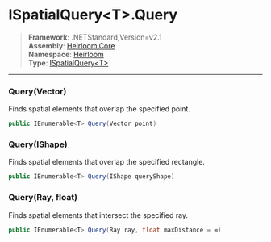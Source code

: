 # ISpatialQuery\<T>.Query

> **Framework**: .NETStandard,Version=v2.1  
> **Assembly**: [Heirloom.Core][0]  
> **Namespace**: [Heirloom][0]  
> **Type**: [ISpatialQuery\<T>][1]

--------------------------------------------------------------------------------

### Query(Vector)

Finds spatial elements that overlap the specified point.

```cs
public IEnumerable<T> Query(Vector point)
```

### Query(IShape)

Finds spatial elements that overlap the specified rectangle.

```cs
public IEnumerable<T> Query(IShape queryShape)
```

### Query(Ray, float)

Finds spatial elements that intersect the specified ray.

```cs
public IEnumerable<T> Query(Ray ray, float maxDistance = ∞)
```

[0]: ../Heirloom.Core.md
[1]: Heirloom.ISpatialQuery[T].md
